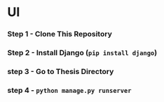 # UI

### Step 1 - Clone This Repository

### Step 2 - Install Django (```pip install django```)

### step 3 - Go to Thesis Directory 

### step 4 - ```python manage.py runserver```



